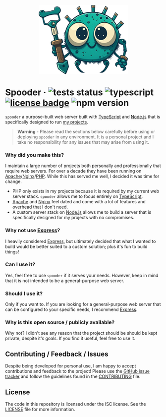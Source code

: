 <p align="center"><img src="docs/project-logo.png"/></p>

# Spooder &middot; ![tests status](https://github.com/Kruithne/spooder/actions/workflows/github-actions-test.yml/badge.svg) ![typescript](https://img.shields.io/badge/%3C%2F%3E-typescript-blue) [![license badge](https://img.shields.io/github/license/Kruithne/spooder?color=blue)](LICENSE)  ![npm version](https://img.shields.io/npm/v/spooder?color=blue)

`spooder` a purpose-built web server built with [TypeScript](https://www.typescriptlang.org/) and [Node.js](https://nodejs.org/en/) that is specifically designed to run [my projects](https://github.com/Kruithne).

> **Warning** - Please read the sections below carefully before using or deploying `spooder` in any environment. It is a personal project and I take no responsibility for any issues that may arise from using it.


### Why did you make this?

I maintain a large number of projects both personally and professionally that require web servers. For over a decade they have been running on [Apache](https://httpd.apache.org/)/[Nginx](https://www.nginx.com/)/[PHP](https://www.php.net/). While this has served me well, I decided it was time for change.

- PHP only exists in my projects because it is required by my current web server stack. `spooder` allows me to focus entirely on [TypeScript](https://www.typescriptlang.org/).
- [Apache](https://httpd.apache.org/) and [Nginx](https://www.nginx.com/) feel dated and come with a lot of features and overhead that I don't need.
- A custom server stack on [Node.js](https://nodejs.org/en/) allows me to build a server that is specifically designed for my projects with no compromises.

### Why not use [Express](https://expressjs.com/)?

I heavily considered [Express](https://expressjs.com/), but ultimately decided that what I wanted to build would be better suited to a custom solution; plus it's fun to build things!

### Can I use it?

Yes, feel free to use `spooder` if it serves your needs. However, keep in mind that it is not intended to be a general-purpose web server.

### Should I use it?

Only if you want to. If you are looking for a general-purpose web server that can be configured to your specific needs, I recommend [Express](https://expressjs.com/).

### Why is this open source / publicly available?

Why not? I didn't see any reason that the project should be should be kept private, despite it's goals. If you find it useful, feel free to use it.

## Contributing / Feedback / Issues

Despite being developed for personal use, I am happy to accept contributions and feedback to the project! Please use the [GitHub issue tracker](https://github.com/Kruithne/spooder/issues) and follow the guidelines found in the [CONTRIBUTING](CONTRIBUTING.md) file.

## License
The code in this repository is licensed under the ISC license. See the [LICENSE](LICENSE) file for more information.